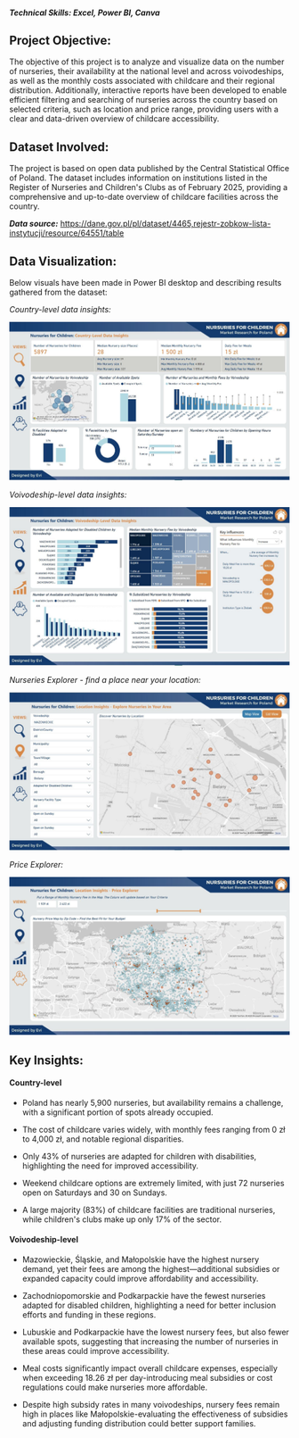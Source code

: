 #### *Technical Skills: Excel, Power BI, Canva*
## Project Objective: 
The objective of this project is to analyze and visualize data on the number of nurseries, their availability at the national level and across voivodeships, as well as the monthly costs associated with childcare and their regional distribution. 
Additionally, interactive reports have been developed to enable efficient filtering and searching of nurseries across the country based on selected criteria, such as location and price range, providing users with a clear and data-driven overview of childcare accessibility. 

## Dataset Involved:
The project is based on open data published by the Central Statistical Office of Poland. The dataset includes information on institutions listed in the Register of Nurseries and Children's Clubs as of February 2025, providing a comprehensive and up-to-date overview of childcare facilities across the country.

<B>*Data source:*</B> <a href="https://dane.gov.pl/pl/dataset/4465,rejestr-zobkow-lista-instytucji/resource/64551/table">https://dane.gov.pl/pl/dataset/4465,rejestr-zobkow-lista-instytucji/resource/64551/table</a>

## Data Visualization:
Below visuals have been made in Power BI desktop and describing results gathered from the dataset:

*Country-level data insights:*

<img src="assets/img/KN_1.JPG" alt="Example Image">

*Voivodeship-level data insights:*

<img src="assets/img/KN_2.JPG" alt="Example Image">

*Nurseries Explorer - find a place near your location:*

<img src="assets/img/KN_3.JPG" alt="Example Image">

*Price Explorer:*

<img src="assets/img/KN_4.JPG" alt="Example Image">

## Key Insights:
#### Country-level 
- Poland has nearly 5,900 nurseries, but availability remains a challenge, with a significant portion of spots already occupied. 

- The cost of childcare varies widely, with monthly fees ranging from 0 zł to 4,000 zł, and notable regional disparities. 

- Only 43% of nurseries are adapted for children with disabilities, highlighting the need for improved accessibility. 

- Weekend childcare options are extremely limited, with just 72 nurseries open on Saturdays and 30 on Sundays. 

- A large majority (83%) of childcare facilities are traditional nurseries, while children's clubs make up only 17% of the sector.

#### Voivodeship-level 
- Mazowieckie, Śląskie, and Małopolskie have the highest nursery demand, yet their fees are among the highest—additional subsidies or expanded capacity could improve affordability and accessibility. 

- Zachodniopomorskie and Podkarpackie have the fewest nurseries adapted for disabled children, highlighting a need for better inclusion efforts and funding in these regions. 

- Lubuskie and Podkarpackie have the lowest nursery fees, but also fewer available spots, suggesting that increasing the number of nurseries in these areas could improve accessibility. 

- Meal costs significantly impact overall childcare expenses, especially when exceeding 18.26 zł per day-introducing meal subsidies or cost regulations could make nurseries more affordable. 

- Despite high subsidy rates in many voivodeships, nursery fees remain high in places like Małopolskie-evaluating the effectiveness of subsidies and adjusting funding distribution could better support families. 
  <!--## Download the project in .pdf-->



